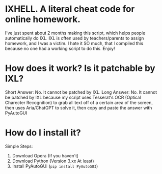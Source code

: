 # IXHELL. A literal cheat code for online homework.

I've just spent about 2 months making this script, which helps people automatically do IXL. IXL is often used by teachers/parents to assign homework, and I was a victim. I hate it SO much, that I compiled this because no one had a working script to do this. Enjoy!

# How does it work? Is it patchable by IXL?
Short Answer: No. It cannot be patched by IXL.
Long Answer: No. It cannot be patched by IXL because my script uses Tesserat's OCR (Optical Charecter Recognition) to grab all text off of a certain area of the screen, then uses Aria/ChatGPT to solve it, then copy and paste the answer with PyAutoGUI

# How do I install it?
Simple Steps:
1. Download Opera (If you haven't)
2. Download Python (Version 3.xx At least)
3. Install PyAutoGUI (<code>pip install PyAutoGUI</code>)
